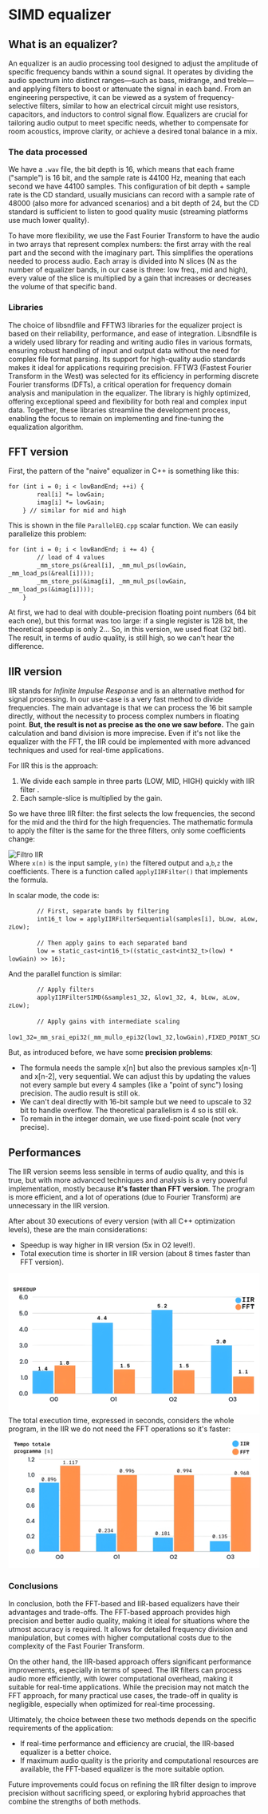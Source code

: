# SIMD equalizer #
## What is an equalizer? ##
An equalizer is an audio processing tool designed to adjust the amplitude of specific frequency bands within a sound signal. It operates by dividing the audio spectrum into distinct ranges—such as bass, midrange, and treble—and applying filters to boost or attenuate the signal in each band. From an engineering perspective, it can be viewed as a system of frequency-selective filters, similar to how an electrical circuit might use resistors, capacitors, and inductors to control signal flow. Equalizers are crucial for tailoring audio output to meet specific needs, whether to compensate for room acoustics, improve clarity, or achieve a desired tonal balance in a mix.
### The data processed ###
We have a `.wav` file, the bit depth is 16, which means that each frame ("sample") is 16 bit, and the sample rate is 44100 Hz, meaning that each second we have 44100 samples. 
This configuration of bit depth + sample rate is the CD standard, usually musicians can record with a sample rate of 48000 (also more for advanced scenarios) and a bit depth of 24, but the CD standard is sufficient to 
listen to good quality music (streaming platforms use much lower quality).

To have more flexibility, we use the Fast Fourier Transform to have the audio in two arrays that represent complex numbers: the first array with the real part and the second with the imaginary part. This simplifies the operations needed to process audio. Each array is divided into N slices (N as the number of equalizer bands, in our case is three: low freq., mid and high), every value of the slice is multiplied by a gain that increases or decreases the volume of that specific band.

### Libraries ###
The choice of libsndfile and FFTW3 libraries for the equalizer project is based on their reliability, performance, and ease of integration. Libsndfile is a widely used library for reading and writing audio files in various formats, ensuring robust handling of input and output data without the need for complex file format parsing. Its support for high-quality audio standards makes it ideal for applications requiring precision. FFTW3 (Fastest Fourier Transform in the West) was selected for its efficiency in performing discrete Fourier transforms (DFTs), a critical operation for frequency domain analysis and manipulation in the equalizer. The library is highly optimized, offering exceptional speed and flexibility for both real and complex input data. Together, these libraries streamline the development process, enabling the focus to remain on implementing and fine-tuning the equalization algorithm.

## FFT version ##
First, the pattern of the "naive" equalizer in C++ is something like this:
```
for (int i = 0; i < lowBandEnd; ++i) {
        real[i] *= lowGain;
        imag[i] *= lowGain;
    } // similar for mid and high
```

This is shown in the file ```ParallelEQ.cpp``` scalar function.
We can easily parallelize this problem:
```
for (int i = 0; i < lowBandEnd; i += 4) {
        // load of 4 values
        _mm_store_ps(&real[i], _mm_mul_ps(lowGain, _mm_load_ps(&real[i])));
        _mm_store_ps(&imag[i], _mm_mul_ps(lowGain, _mm_load_ps(&imag[i])));
    } 
```

At first, we had to deal with double-precision floating point numbers (64 bit each one), but this format was too large: if a single register is 128 bit, the theoretical speedup is only 2...
So, in this version, we used float (32 bit). The result, in terms of audio quality, is still high, so we can't hear the difference. 

## IIR version ##
IIR stands for *Infinite Impulse Response* and is an alternative method for signal processing. In our use-case is a very fast method to divide frequencies. The main advantage is that we can process the 16 bit sample directly, without the necessity to process complex numbers in floating point.
**But, the result is not as precise as the one we saw before.** The gain calculation and band division is more imprecise.
Even if it's not like the equalizer with the FFT, the IIR could be implemented with more advanced techniques and used for real-time applications.

For IIR this is the approach:
1. We divide each sample in three parts (LOW, MID, HIGH) quickly with IIR filter .
2. Each sample-slice is multiplied by the gain.

So we have three IIR filter: the first selects the low frequencies, the second for the mid and the third for the high frequencies. The mathematic formula to apply the filter is the same for the three filters, only some coefficients change: 


![Filtro IIR](https://latex.codecogs.com/png.latex?\bg_white\color{Black}y%5Bn%5D%20%3D%20%5Cfrac%7Bb_0%20x%5Bn%5D%20%2B%20b_1%20x%5Bn-1%5D%20%2B%20b_2%20x%5Bn-2%5D%7D%7B1%20%2B%20a_1%20y%5Bn-1%5D%20%2B%20a_2%20y%5Bn-2%5D%7D)
\
Where `x(n)` is the input sample, `y(n)` the filtered output and `a`,`b`,`z` the coefficients. There is a function called `applyIIRFilter()` that implements the formula.

In scalar mode, the code is:
```
		// First, separate bands by filtering
		int16_t low = applyIIRFilterSequential(samples[i], bLow, aLow, zLow);

		// Then apply gains to each separated band
		low = static_cast<int16_t>((static_cast<int32_t>(low) * lowGain) >> 16);
```

And the parallel function is similar:
```
        // Apply filters
        applyIIRFilterSIMD(&samples1_32, &low1_32, 4, bLow, aLow, zLow);
        
		// Apply gains with intermediate scaling
		low1_32=_mm_srai_epi32(_mm_mullo_epi32(low1_32,lowGain),FIXED_POINT_SCALE);
```

But, as introduced before, we have some **precision problems**:
- The formula needs the sample x[n] but also the previous samples x[n-1] and x[n-2], very sequential. We can adjust this by updating the values not every sample but every 4 samples (like a "point of sync") losing precision. The audio result is still ok.
- We can't deal directly with 16-bit sample but we need to upscale to 32 bit to handle overflow. The theoretical parallelism is 4 so is still ok.
- To remain in the integer domain, we use fixed-point scale (not very precise).

## Performances ##
The IIR version seems less sensible in terms of audio quality, and this is true, but with more advanced techniques and analysis is a very powerful implementation, mostly because **it's faster than FFT version**. The program is more efficient, and a lot of operations (due to Fourier Transform) are unnecessary in the IIR version.

After about 30 executions of every version (with all C++ optimization levels), these are the main considerations:

 - Speedup is way higher in IIR version (5x in O2 level!).
 - Total execution time is shorter in IIR version (about 8 times faster than FFT version).

![Equalizer_simd_speedup](./simd_comparison.jpeg)
The total execution time, expressed in seconds, considers the whole program, in the IIR we do not need the FFT operations so it's faster:
![Equalizer_simd_time](./simd_time_comparison.jpg)

### Conclusions ###
In conclusion, both the FFT-based and IIR-based equalizers have their advantages and trade-offs. The FFT-based approach provides high precision and better audio quality, making it ideal for situations where the utmost accuracy is required. It allows for detailed frequency division and manipulation, but comes with higher computational costs due to the complexity of the Fast Fourier Transform.

On the other hand, the IIR-based approach offers significant performance improvements, especially in terms of speed. The IIR filters can process audio more efficiently, with lower computational overhead, making it suitable for real-time applications. While the precision may not match the FFT approach, for many practical use cases, the trade-off in quality is negligible, especially when optimized for real-time processing.

Ultimately, the choice between these two methods depends on the specific requirements of the application:

-   If real-time performance and efficiency are crucial, the IIR-based equalizer is a better choice.
-   If maximum audio quality is the priority and computational resources are available, the FFT-based equalizer is the more suitable option.

Future improvements could focus on refining the IIR filter design to improve precision without sacrificing speed, or exploring hybrid approaches that combine the strengths of both methods.

